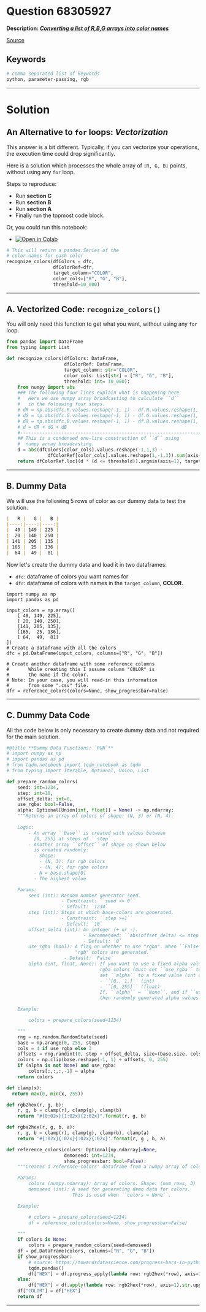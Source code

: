 # Question 68305927

**Description: [_Converting a list of R,B,G arrays into color names_][#Q]**

[Source][#Q]

[#Q]: https://stackoverflow.com/questions/68305927/converting-a-list-of-r-b-g-arrays-into-color-names/68309973#68309973

## Keywords

```bash
# comma separated list of keywords
python, parameter-passing, rgb
```



---

# Solution

## An Alternative to `for` loops: *Vectorization*

This answer is a bit different. Typically, if you can vectorize your operations, the execution time could drop significantly.

Here is a solution which processes the whole array of `[R, G, B]` points, without using any `for` loop.

Steps to reproduce: 

- Run **section C**
- Run **section B**
- Run **section A**
- Finally run the topmost code block.

Or, you could run this notebook: 
- [![Open in Colab](https://colab.research.google.com/assets/colab-badge.svg)](https://colab.research.google.com/github/sugatoray/stackoverflow/blob/master/src/answers/Q_68305927/Q_68305927.ipynb)

```python
# This will return a pandas.Series of the 
# color-names for each color
recognize_colors(dfColors = dfc, 
                 dfColorRef=dfr, 
                 target_column="COLOR", 
                 color_cols=["R", "G", "B"], 
                 threshold=10_000)
```

---

## A. Vectorized Code: `recognize_colors()`

You will only need this function to get what you want, without using any `for` loop.

```python
from pandas import DataFrame
from typing import List

def recognize_colors(dfColors: DataFrame, 
                     dfColorRef: DataFrame, 
                     target_column: str="COLOR", 
                     color_cols: List[str] = ["R", "G", "B"],
                     threshold: int= 10_000):
    from numpy import abs
    ### The following four lines explain what is happening here 
    #   Here we use numpy array broadcasting to calculate ``d``
    #   in the foloowing four steps.
    # dR = np.abs(dfc.R.values.reshape(-1, 1) - df.R.values.reshape(1, -1))
    # dG = np.abs(dfc.G.values.reshape(-1, 1) - df.G.values.reshape(1, -1))
    # dB = np.abs(dfc.B.values.reshape(-1, 1) - df.B.values.reshape(1, -1))
    # d = dR + dG + dB
    #----------------------------------------------------------------------
    ## This is a condensed one-line construction of ``d`` using 
    #  numpy array broadcasting.
    d = abs(dfColors[color_cols].values.reshape(-1,1,3) - 
               dfColorRef[color_cols].values.reshape(1,-1,3)).sum(axis=2)
    return dfColorRef.loc[(d * (d <= threshold)).argmin(axis=1), target_column]
```

---

## B. Dummy Data

We will use the following 5 rows of color as our dummy data to test the solution.

```md
|   R |   G |   B |
|----:|----:|----:|
|  40 | 149 | 225 |
|  20 | 140 | 250 |
| 141 | 205 | 135 |
| 165 |  25 | 136 |
|  64 |  49 |  81 |
```

Now let's create the dummy data and load it in two dataframes: 
- `dfc`: dataframe of colors you want names for
- `dfr`: dataframe of colors with names in the `target_column`, **COLOR**.

```
import numpy as np
import pandas as pd

input_colors = np.array([
    [ 40, 149, 225],
    [ 20, 140, 250],
    [141, 205, 135],
    [165,  25, 136],
    [ 64,  49,  81]
])
# Create a dataframe with all the colors
dfc = pd.DataFrame(input_colors, columns=["R", "G", "B"])

# Create another dataframe with some reference columns
#       While creating this I assume column "COLOR" is 
#       the name if the color.
# Note: In your case, you will read-in this information 
#       from some ".csv" file.
dfr = reference_colors(colors=None, show_progressbar=False)
```

---

## C. Dummy Data Code

All the code below is only necessary to create dummy data and not required for the main solution.

```python
#@title **Dummy Data Functions: `RUN`**
# import numpy as np
# import pandas as pd
# from tqdm.notebook import tqdm_notebook as tqdm
# from typing import Iterable, Optional, Union, List

def prepare_random_colors(
    seed: int=1234, 
    step: int=10, 
    offset_delta: int=0, 
    use_rgba: bool=False, 
    alpha: Optional[Union[int, float]] = None) -> np.ndarray:
    """Returns an array of colors of shape: (N, 3) or (N, 4).
    
    Logic:
        - An array ``base`` is created with values between 
          [0, 255] at steps of ``step``.
        - Another array ``offset`` of shape as shown below 
          is created randomly:
          - Shape:
            - (N, 3): for rgb colors
            - (N, 4): for rgba colors
          - N = base.shape[0]
          - The highest value

    Params:
        seed (int): Random number generator seed. 
                    - Constraint: ``seed >= 0``
                    - Default: `1234`
        step (int): Steps at which base-colors are generated. 
                    - Constraint: ``step >=1``
                    - Default: `10`
        offset_delta (int): An integer (+ or -). 
                            - Recommended: ``abs(offset_delta) <= step``
                            - Default: `0`
        use_rgba (bool): A flag on whether to use "rgba". When ``False``, 
                         "rgb" colors are generated.
                     - Default: `False`
        alpha (int, float, None): If you want to use a fixed alpha value in 
                                  rgba colors (must set ``use_rgba`` to ``True``),
                                  set ``alpha`` to a fixed value (int or float): 
                                  - ``[0., 1.]`` (int) 
                                  - ``[0, 255]`` (float)
                                  If, ``alpha`` = ``None``, and if ``use_rgba`` = ``True``,
                                  then randomly generated alpha values are used.

    Example:

        colors = prepare_colors(seed=1234)

    """
    rng = np.random.RandomState(seed)
    base = np.arange(0, 255, step)
    cols = 4 if use_rgba else 3
    offsets = rng.randint(0, step + offset_delta, size=(base.size, cols))
    colors = np.clip(base.reshape(-1, 1) + offsets, 0, 255)
    if (alpha is not None) and use_rgba:
        colors[:,:,:,-1] = alpha
    return colors

def clamp(x): 
  return max(0, min(x, 255))

def rgb2hex(r, g, b):
    r, g, b = clamp(r), clamp(g), clamp(b)
    return "#{0:02x}{1:02x}{2:02x}".format(r, g, b)

def rgba2hex(r, g, b, a):
    r, g, b = clamp(r), clamp(g), clamp(b), clamp(a)
    return '#{:02x}{:02x}{:02x}{:02x}'.format(r, g , b, a)

def reference_colors(colors: Optional[np.ndarray]=None, 
                     demoseed: int=1234, 
                     show_progressbar: bool=False):
    """Creates a reference-colors' dataframe from a numpy array of colors.

    Params:
        colors (numpy.ndarray): Array of colors. Shape: (num_rows, 3)
        demoseed (int): A seed for generating demo data for colors. 
                        This is used when ``colors = None``.

    Example:

        # colors = prepare_colors(seed=1234)
        df = reference_colors(colors=None, show_progressbar=False)

    """
    if colors is None:
        colors = prepare_random_colors(seed=demoseed)
    df = pd.DataFrame(colors, columns=["R", "G", "B"])
    if show_progressbar:
        # source: https://towardsdatascience.com/progress-bars-in-python-and-pandas-f81954d33bae 
        tqdm.pandas()
        df["HEX"] = df.progress_apply(lambda row: rgb2hex(*row), axis=1).str.upper()
    else:
        df["HEX"] = df.apply(lambda row: rgb2hex(*row), axis=1).str.upper()
    df["COLOR"] = df["HEX"]
    return df
```

---
